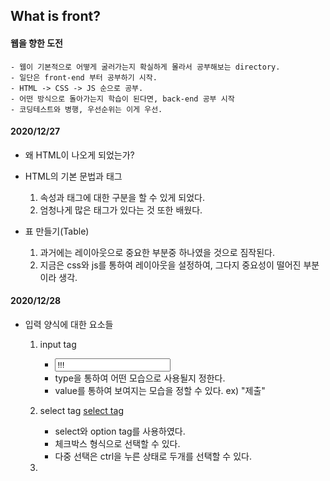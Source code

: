 ## What is front?

#### 웹을 향한 도전

    - 웹이 기본적으로 어떻게 굴러가는지 확실하게 몰라서 공부해보는 directory.
    - 일단은 front-end 부터 공부하기 시작.
    - HTML -> CSS -> JS 순으로 공부.
    - 어떤 방식으로 돌아가는지 학습이 된다면, back-end 공부 시작
    - 코딩테스트와 병행, 우선순위는 이게 우선.

#### 2020/12/27

- 왜 HTML이 나오게 되었는가?

- HTML의 기본 문법과 태그
    1. 속성과 태그에 대한 구분을 할 수 있게 되었다.
    2. 엄청나게 많은 태그가 있다는 것 또한 배웠다.
    
- 표 만들기(Table) 
    1. 과거에는 레이아웃으로 중요한 부분중 하나였을 것으로 짐작된다.
    2. 지금은 css와 js를 통하여 레이아웃을 설정하여, 그다지 중요성이 떨어진 부분이라 생각.
    

#### 2020/12/28

- 입력 양식에 대한 요소들
    1. input tag
        - <input type="???" value="!!!">
        - type을 통하여 어떤 모습으로 사용될지 정한다.
        - value를 통하여 보여지는 모습을 정할 수 있다. ex) "제출"
        
    2. select tag
        [select tag](./img/select&option.PNG)
        - select와 option tag를 사용하였다.
        - 체크박스 형식으로 선택할 수 있다.
        - 다중 선택은 ctrl을 누른 상태로 두개를 선택할 수 있다.
        
    3. 
